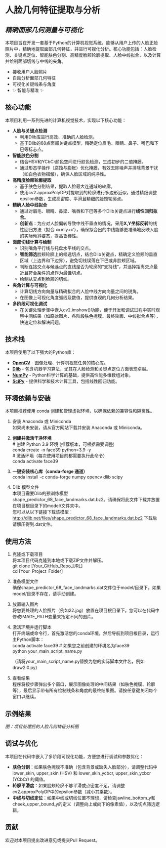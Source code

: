 # **人脸几何特征提取与分析**

## ***精确面部几何测量与可视化***

本项目旨在开发一套基于Python的计算机视觉系统，能够从用户上传的人脸正脸照片中，精确地提取面部几何特征，并进行可视化分析。核心功能包括：人脸检测、关键点定位、智能肤色分割、高精度脸颊轮廓提取、人脸中线拟合，以及计算并绘制面部切线与中线的夹角。

* 接收用户人脸照片  
* 自动分析面部几何特征  
* 可视化关键线条与角度  
* ✨ 智能与精准 ✨

## **核心功能**

本项目利用一系列先进的计算机视觉技术，实现以下核心功能：

* **人脸与关键点检测**  
  * 利用Dlib库进行高效、准确的人脸检测。  
  * 基于Dlib的68点面部关键点模型，精确定位眉毛、眼睛、鼻子、嘴巴和下巴等标志点。  
* **智能肤色分割**  
  * 结合HSV和YCbCr颜色空间进行肤色检测，生成初步的二值掩膜。  
  * 通过形态学操作（腐蚀与膨胀）优化掩膜，有效去除噪声并排除背景干扰（如白色衣物褶皱），确保人脸区域的纯净性。  
* **高精度脸颊轮廓提取**  
  * 基于肤色分割结果，提取人脸最大连通域的轮廓。  
  * 使用cv2.approxPolyDP对提取到的轮廓进行多边形近似，通过精细调整epsilon参数，生成高密度、平滑且精细的脸颊轮廓点。  
* **精确人脸中线拟合**  
  * 通过对眉毛、眼睛、鼻梁、嘴唇和下巴等多个Dlib关键点进行**线性回归拟合**。  
  * **创新点**：为应对人脸偏转导致中线不垂直的情况，采用**X,Y坐标反转**的线性回归方法（拟合 x=m′y+c′），确保拟合出的中线能够更准确地反映人脸的实际倾斜姿态，提高鲁棒性。  
* **面部切线计算与绘制**  
  * 识别嘴角平行线与托盘水平线的交点。  
  * **智能筛选**脸颊轮廓上的候选切点，结合Dlib关键点，精确定义脸颊的垂直区域（上边界和下边界），避免切线误落在下巴或非脸颊区域。  
  * 判断连接交点与候选点的直线是否为轮廓的“支持线”，并选择距离交点最近且符合条件的点作为最佳切点。  
  * 绘制从交点到脸颊的切线。  
* **夹角计算与可视化**  
  * 计算切线方向向量与精确拟合的人脸中线方向向量之间的锐角。  
  * 在图像上可视化角度弧线及数值，提供直观的几何分析结果。  
* **多阶段可视化调试**  
  * 在关键处理步骤中嵌入cv2.imshow()功能，便于开发和调试过程中实时观察中间结果（如原始图片、各阶段肤色掩膜、最终轮廓、中线拟合点等），快速定位和解决问题。

## **技术栈**

本项目使用了以下强大的Python库：

* [**OpenCV**](https://opencv.org/) \- 图像处理、计算机视觉任务的核心库。  
* [**Dlib**](http://dlib.net/) \- 包含机器学习算法，尤其在人脸检测和关键点定位方面表现卓越。  
* [**NumPy**](https://numpy.org/) \- Python科学计算的基础，提供高性能多维数组对象。  
* [**SciPy**](https://scipy.org/) \- 提供科学和技术计算工具，包括线性回归功能。

## **环境依赖与安装**

本项目推荐使用 conda 创建和管理虚拟环境，以确保依赖的兼容性和隔离性。

1. 安装 Anaconda 或 Miniconda  
   如果尚未安装，请从官方网站下载并安装 Anaconda 或 Miniconda。  
2. **创建并激活干净环境**  
   \# 创建 Python 3.9 环境 (推荐版本，可根据需要调整)  
   conda create \-n face39 python=3.9 \-y  
   \# 激活环境（每次使用项目前都需要执行此命令）  
   conda activate face39

3. **一键安装核心库（conda-forge 通道）**  
   conda install \-c conda-forge numpy opencv dlib scipy

4. Dlib 模型文件  
   本项目需要Dlib的预训练模型shape_predictor_68_face_landmarks.dat.bz2。请确保将此文件下载并放置在项目根目录下的model/文件夹中。  
   您可以从以下链接下载该模型：http://dlib.net/files/shape_predictor_68_face_landmarks.dat.bz2
   下载后请解压得到.dat文件。

## **使用方法**

1. 克隆或下载项目  
   将本项目代码克隆到本地或下载ZIP文件并解压。  
   git clone \[Your\_GitHub\_Repo\_URL\]  
   cd \[Your\_Project\_Folder\]

2. 准备模型文件  
   确保shape\_predictor\_68\_face\_landmarks.dat文件位于model/目录下。如果model/目录不存在，请手动创建。  
3. 放置输入图片  
   将您要处理的人脸照片（例如22.jpg）放置在项目根目录下。您可以在代码中修改IMAGE\_PATH变量来指定不同的图片。  
4. 激活环境并运行脚本  
   打开终端或命令行，首先激活您的conda环境，然后导航到项目根目录，运行主Python脚本：  
   conda activate face39 \# 如果您之前创建的环境名为face39  
   python your\_main\_script\_name.py

   （请将your\_main\_script\_name.py替换为您的实际脚本文件名，例如draw2.0.py）  
5. 查看结果  
   程序将按步骤弹出多个窗口，展示图像处理的中间结果（如肤色掩膜、轮廓等），最后显示带有所有绘制线条和角度的最终结果图。请按任意键关闭每个窗口以继续。

## **示例结果**

*图：项目处理后的人脸几何特征分析图*

## **调试与优化**

本项目在代码中嵌入了多阶段可视化功能，方便您进行调试和参数优化：

* **肤色分割**：如果肤色掩膜不准确（包含背景或缺失人脸部分），请调整代码中lower\_skin, upper\_skin (HSV) 和 lower\_skin\_ycbcr, upper\_skin\_ycbcr (YCbCr) 的阈值。  
* **轮廓平滑度**：如果脸颊轮廓不够平滑或点密度不足，请调整cv2.approxPolyDP中的epsilon参数（减小其乘数）。  
* **中线与切线定位**：如果中线或切线位置不理想，请检查jawline\_bottom\_y和cheek\_upper\_bound\_y的定义（调整向上或向下的像素值），以及切点筛选逻辑。

## **贡献**

欢迎对本项目提出改进意见或提交Pull Request。

